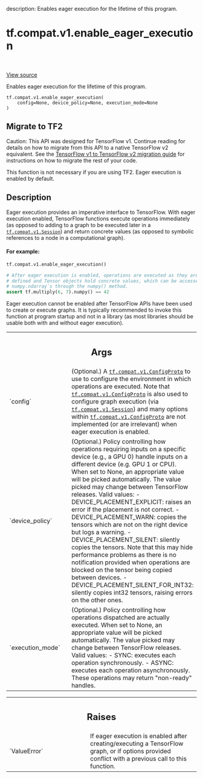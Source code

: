 description: Enables eager execution for the lifetime of this program.

<div itemscope itemtype="http://developers.google.com/ReferenceObject">
<meta itemprop="name" content="tf.compat.v1.enable_eager_execution" />
<meta itemprop="path" content="Stable" />
</div>

# tf.compat.v1.enable_eager_execution

<!-- Insert buttons and diff -->

<table class="tfo-notebook-buttons tfo-api nocontent" align="left">

</table>

<a target="_blank" class="external" href="/code/stable/tensorflow/python/framework/ops.py">View source</a>



Enables eager execution for the lifetime of this program.


<pre class="devsite-click-to-copy prettyprint lang-py tfo-signature-link">
<code>tf.compat.v1.enable_eager_execution(
    config=None, device_policy=None, execution_mode=None
)
</code></pre>





 <section><devsite-expandable expanded>
 <h2 class="showalways">Migrate to TF2</h2>

Caution: This API was designed for TensorFlow v1.
Continue reading for details on how to migrate from this API to a native
TensorFlow v2 equivalent. See the
[TensorFlow v1 to TensorFlow v2 migration guide](https://www.tensorflow.org/guide/migrate)
for instructions on how to migrate the rest of your code.

This function is not necessary if you are using TF2. Eager execution is
enabled by default.

 </aside></devsite-expandable></section>

<h2>Description</h2>

<!-- Placeholder for "Used in" -->

Eager execution provides an imperative interface to TensorFlow. With eager
execution enabled, TensorFlow functions execute operations immediately (as
opposed to adding to a graph to be executed later in a <a href="../../../tf/compat/v1/Session.md"><code>tf.compat.v1.Session</code></a>)
and
return concrete values (as opposed to symbolic references to a node in a
computational graph).

#### For example:



```python
tf.compat.v1.enable_eager_execution()

# After eager execution is enabled, operations are executed as they are
# defined and Tensor objects hold concrete values, which can be accessed as
# numpy.ndarray`s through the numpy() method.
assert tf.multiply(6, 7).numpy() == 42
```

Eager execution cannot be enabled after TensorFlow APIs have been used to
create or execute graphs. It is typically recommended to invoke this function
at program startup and not in a library (as most libraries should be usable
both with and without eager execution).



<!-- Tabular view -->
 <table class="responsive fixed orange">
<colgroup><col width="214px"><col></colgroup>
<tr><th colspan="2"><h2 class="add-link">Args</h2></th></tr>

<tr>
<td>
`config`<a id="config"></a>
</td>
<td>
(Optional.) A <a href="../../../tf/compat/v1/ConfigProto.md"><code>tf.compat.v1.ConfigProto</code></a> to use to configure the
environment in which operations are executed. Note that
<a href="../../../tf/compat/v1/ConfigProto.md"><code>tf.compat.v1.ConfigProto</code></a> is also used to configure graph execution (via
<a href="../../../tf/compat/v1/Session.md"><code>tf.compat.v1.Session</code></a>) and many options within <a href="../../../tf/compat/v1/ConfigProto.md"><code>tf.compat.v1.ConfigProto</code></a>
are not implemented (or are irrelevant) when eager execution is enabled.
</td>
</tr><tr>
<td>
`device_policy`<a id="device_policy"></a>
</td>
<td>
(Optional.) Policy controlling how operations requiring
inputs on a specific device (e.g., a GPU 0) handle inputs on a different
device  (e.g. GPU 1 or CPU). When set to None, an appropriate value will
be picked automatically. The value picked may change between TensorFlow
releases.
Valid values:
- DEVICE_PLACEMENT_EXPLICIT: raises an error if the
  placement is not correct.
- DEVICE_PLACEMENT_WARN: copies the tensors which are not
  on the right device but logs a warning.
- DEVICE_PLACEMENT_SILENT: silently copies the tensors.
  Note that this may hide performance problems as there is no notification
  provided when operations are blocked on the tensor being copied between
  devices.
- DEVICE_PLACEMENT_SILENT_FOR_INT32: silently copies
  int32 tensors, raising errors on the other ones.
</td>
</tr><tr>
<td>
`execution_mode`<a id="execution_mode"></a>
</td>
<td>
(Optional.) Policy controlling how operations dispatched are
actually executed. When set to None, an appropriate value will be picked
automatically. The value picked may change between TensorFlow releases.
Valid values:
- SYNC: executes each operation synchronously.
- ASYNC: executes each operation asynchronously. These
  operations may return "non-ready" handles.
</td>
</tr>
</table>



<!-- Tabular view -->
 <table class="responsive fixed orange">
<colgroup><col width="214px"><col></colgroup>
<tr><th colspan="2"><h2 class="add-link">Raises</h2></th></tr>

<tr>
<td>
`ValueError`<a id="ValueError"></a>
</td>
<td>
If eager execution is enabled after creating/executing a
TensorFlow graph, or if options provided conflict with a previous call
to this function.
</td>
</tr>
</table>

